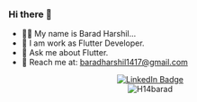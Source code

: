 ### Hi there 👋

<!--
**H14barad/H14barad** is a ✨ _special_ ✨ repository because its `README.md` (this file) appears on your GitHub profile.

Here are some ideas to get you started:
-->

- 👨‍🎤 My name is Barad Harshil...
- 🏢 I am work as Flutter Developer.
- 💬 Ask me about Flutter.
- 📩 Reach me at: baradharshil1417@gmail.com
<!-- 🔭 I’m currently working on ...
- 🌱 I’m currently learning ...
- 👯 I’m looking to collaborate on ...
- 🤔 I’m looking for help with ...
- 😄 Pronouns: ...
- ⚡ Fun fact: ...
-->

<div id="badges"align="center">
   <a href="https://www.linkedin.com/in/shubham-shukla-9727231ba/">
    <img src="https://img.shields.io/badge/LinkedIn-blue?style=for-the-badge&logo=linkedin&logoColor=white" alt="LinkedIn Badge"/>
   </a>
</div>

<div id="views"align="center">
<img  src="https://komarev.com/ghpvc/?username=H14barad&style=flat-square&color=blue" alt="H14barad" />
</div>
